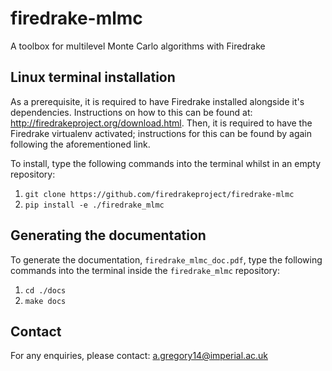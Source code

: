 # firedrake-mlmc
A toolbox for multilevel Monte Carlo algorithms with Firedrake

## Linux terminal installation
As a prerequisite, it is required to have Firedrake installed alongside it's dependencies. Instructions on how to this can be found at: http://firedrakeproject.org/download.html. Then, it is required to have the Firedrake virtualenv activated; instructions for this can be found by again following the aforementioned link.

To install, type the following commands into the terminal whilst in an empty repository:

1. `git clone https://github.com/firedrakeproject/firedrake-mlmc`
2. `pip install -e ./firedrake_mlmc`

## Generating the documentation
To generate the documentation, `firedrake_mlmc_doc.pdf`, type the following commands into the terminal inside the `firedrake_mlmc` repository:

1. `cd ./docs`
2. `make docs`

## Contact
For any enquiries, please contact: a.gregory14@imperial.ac.uk

